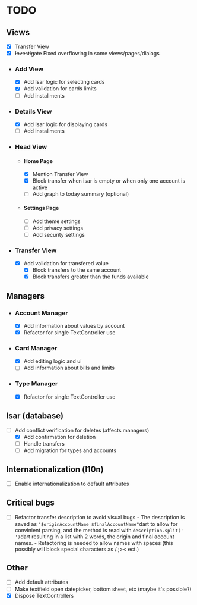 # TODO

## Views
- [x] Transfer View
- [x] ~~Investigate~~ Fixed overflowing in some views/pages/dialogs 

- ### Add View
    - [x] Add Isar logic for selecting cards
    - [x] Add validation for cards limits
    - [ ] Add installments

- ### Details View
    - [x] Add Isar logic for displaying cards
    - [ ] Add installments

- ### Head View

    - #### Home Page
        - [x] Mention Transfer View
        - [x] Block transfer when isar is empty or when only one account is active
        - [ ] Add graph to today summary (optional)

    - #### Settings Page
        - [ ] Add theme settings
        - [ ] Add privacy settings
        - [ ] Add security settings
        
- ### Transfer View
    - [x] Add validation for transfered value
        - [x] Block transfers to the same account
        - [x] Block transfers greater than the funds available

## Managers

- ### Account Manager
    - [x] Add information about values by account
    - [x] Refactor for single TextController use

- ### Card Manager
    - [x] Add editing logic and ui
    - [ ] Add information about bills and limits

- ### Type Manager
    - [x] Refactor for single TextController use

## Isar (database)
- [ ] Add conflict verification for deletes (affects managers)
    - [x] Add confirmation for deletion
    - [ ] Handle transfers
    - [ ] Add migration for types and accounts

## Internationalization (l10n)
- [ ] Enable internationalization to default attributes

## Critical bugs
- [ ] Refactor transfer description to avoid visual bugs
        - The description is saved as ```"$originAccountName $finalAccountName"```dart to allow for convinient parsing, and the method is read with ```description.split(' ')```dart resulting in a list with 2 words, the origin and final account names.
        - Refactoring is needed to allow names with spaces (this possibly will block special characters as /.;>< ect.)


## Other
- [ ] Add default attributes
- [ ] Make textfield open datepicker, bottom sheet, etc (maybe it's possible?)
- [x] Dispose TextControllers
